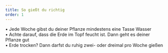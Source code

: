 ```yaml
---
title: So gießt du richtig
order: 1
---
```



• Jede Woche gibst du deiner Pflanze mindestens eine Tasse Wasser
<br>• Achte darauf, dass die Erde im Topf feucht ist. Dann geht es deiner Pflanze gut
<br>• Erde trocken? Dann darfst du ruhig zwei- oder dreimal pro Woche gie&szlig;en